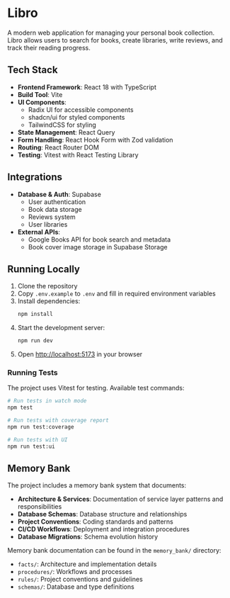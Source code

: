 # Libro

A modern web application for managing your personal book collection. Libro allows users to search for books, create libraries, write reviews, and track their reading progress.

## Tech Stack

- **Frontend Framework**: React 18 with TypeScript
- **Build Tool**: Vite
- **UI Components**: 
  - Radix UI for accessible components
  - shadcn/ui for styled components
  - TailwindCSS for styling
- **State Management**: React Query
- **Form Handling**: React Hook Form with Zod validation
- **Routing**: React Router DOM
- **Testing**: Vitest with React Testing Library

## Integrations

- **Database & Auth**: Supabase
  - User authentication
  - Book data storage
  - Reviews system
  - User libraries
- **External APIs**: 
  - Google Books API for book search and metadata
  - Book cover image storage in Supabase Storage

## Running Locally

1. Clone the repository
2. Copy `.env.example` to `.env` and fill in required environment variables
3. Install dependencies:
   ```bash
   npm install
   ```
4. Start the development server:
   ```bash
   npm run dev
   ```
5. Open [http://localhost:5173](http://localhost:5173) in your browser

### Running Tests

The project uses Vitest for testing. Available test commands:

```bash
# Run tests in watch mode
npm test

# Run tests with coverage report
npm run test:coverage

# Run tests with UI
npm run test:ui
```

## Memory Bank

The project includes a memory bank system that documents:

- **Architecture & Services**: Documentation of service layer patterns and responsibilities
- **Database Schemas**: Database structure and relationships
- **Project Conventions**: Coding standards and patterns
- **CI/CD Workflows**: Deployment and integration procedures
- **Database Migrations**: Schema evolution history

Memory bank documentation can be found in the `memory_bank/` directory:
- `facts/`: Architecture and implementation details
- `procedures/`: Workflows and processes
- `rules/`: Project conventions and guidelines
- `schemas/`: Database and type definitions
